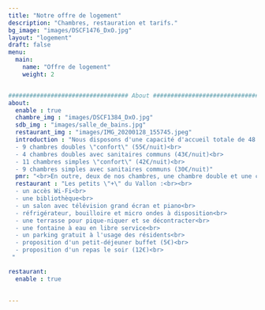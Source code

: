 ```yaml
---
title: "Notre offre de logement"
description: "Chambres, restauration et tarifs."
bg_image: "images/DSCF1476_DxO.jpg"
layout: "logement"
draft: false
menu:
  main:
    name: "Offre de logement"
    weight: 2


################################## About #####################################
about:
  enable : true
  chambre_img : "images/DSCF1384_DxO.jpg"
  sdb_img : "images/salle_de_bains.jpg"
  restaurant_img : "images/IMG_20200128_155745.jpeg"
  introduction : "Nous disposons d'une capacité d'accueil totale de 48 personnes répartie en différentes catégories de chambres :<br><br>
  - 9 chambres doubles \"confort\" (55€/nuit)<br>
  - 4 chambres doubles avec sanitaires communs (43€/nuit)<br>
  - 11 chambres simples \"confort\" (42€/nuit)<br>
  - 9 chambres simples avec sanitaires communs (30€/nuit)"
  pmr: "<br>En outre, deux de nos chambres, une chambre double et une chambre simple \"confort\", ont été aménagées avec un lit médicalisé, une douche adaptée et une configuration adaptée au passage d'un fauteuil roulant pour accueillir des personnes à mobilité réduite."
  restaurant : "Les petits \"+\" du Vallon :<br><br>
  - un accès Wi-Fi<br>
  - une bibliothèque<br>
  - un salon avec télévision grand écran et piano<br>
  - réfrigérateur, bouilloire et micro ondes à disposition<br>
  - une terrasse pour pique-niquer et se décontracter<br>
  - une fontaine à eau en libre service<br>
  - un parking gratuit à l'usage des résidents<br>
  - proposition d'un petit-déjeuner buffet (5€)<br>
  - proposition d'un repas le soir (12€)<br> 
 "

restaurant:
  enable : true
  

---
```

